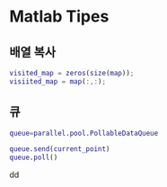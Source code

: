 Matlab Tipes  
===========

배열 복사  
------------
```matlab
visited_map = zeros(size(map));
visiited_map = map(:,:);
```

큐
------------
```matlab
queue=parallel.pool.PollableDataQueue

queue.send(current_point)
queue.poll()
```

dd
